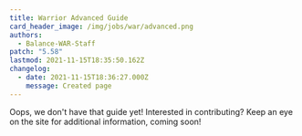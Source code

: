 ```yaml
---
title: Warrior Advanced Guide
card_header_image: /img/jobs/war/advanced.png
authors:
  - Balance-WAR-Staff
patch: "5.58"
lastmod: 2021-11-15T18:35:50.162Z
changelog:
  - date: 2021-11-15T18:36:27.000Z
    message: Created page
---
```

Oops, we don't have that guide yet! Interested in contributing? Keep an eye on the site for additional information, coming soon!